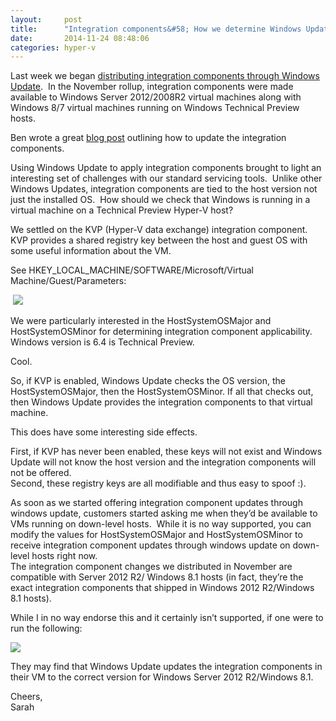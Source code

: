 ```yaml
---
layout:     post
title:      "Integration components&#58; How we determine Windows Update applicability"
date:       2014-11-24 08:48:06
categories: hyper-v
---
```

Last week we began [distributing integration components through Windows Update](/b/virtualization/archive/2014/11/11/hyper-v-integration-components-are-available-through-windows-update.aspx).  In the November rollup, integration components were made available to Windows Server 2012/2008R2 virtual machines along with Windows 8/7 virtual machines running on Windows Technical Preview hosts.

Ben wrote a great [blog post](http://blogs.msdn.com/b/virtual_pc_guy/archive/2014/11/12/updating-integration-components-over-windows-update.aspx) outlining how to update the integration components.

Using Windows Update to apply integration components brought to light an interesting set of challenges with our standard servicing tools.  Unlike other Windows Updates, integration components are tied to the host version not just the installed OS.  How should we check that Windows is running in a virtual machine on a Technical Preview Hyper-V host?

We settled on the KVP (Hyper-V data exchange) integration component.  KVP provides a shared registry key between the host and guest OS with some useful information about the VM.

See HKEY_LOCAL_MACHINE/SOFTWARE/Microsoft/Virtual Machine/Guest/Parameters:

 [![ ](https://msdnshared.blob.core.windows.net/media/TNBlogsFS/prod.evol.blogs.technet.com/CommunityServer.Blogs.Components.WeblogFiles/00/00/00/50/45/Picture1.png)](https://msdnshared.blob.core.windows.net/media/TNBlogsFS/prod.evol.blogs.technet.com/CommunityServer.Blogs.Components.WeblogFiles/00/00/00/50/45/Picture1.png)

We were particularly interested in the HostSystemOSMajor and HostSystemOSMinor for determining integration component applicability.  Windows version is 6.4 is Technical Preview.

Cool.

So, if KVP is enabled, Windows Update checks the OS version, the HostSystemOSMajor, then the HostSystemOSMinor. If all that checks out, then Windows Update provides the integration components to that virtual machine.

This does have some interesting side effects.

First, if KVP has never been enabled, these keys will not exist and Windows Update will not know the host version and the integration components will not be offered.   
Second, these registry keys are all modifiable and thus easy to spoof :).

As soon as we started offering integration component updates through windows update, customers started asking me when they’d be available to VMs running on down-level hosts.  While it is no way supported, you can modify the values for HostSystemOSMajor and HostSystemOSMinor to receive integration component updates through windows update on down-level hosts right now.  
The integration component changes we distributed in November are compatible with Server 2012 R2/ Windows 8.1 hosts (in fact, they’re the exact integration components that shipped in Windows 2012 R2/Windows 8.1 hosts).

While I in no way endorse this and it certainly isn’t supported, if one were to run the following:

[![ ](https://msdnshared.blob.core.windows.net/media/TNBlogsFS/prod.evol.blogs.technet.com/CommunityServer.Blogs.Components.WeblogFiles/00/00/00/50/45/Picture2.png)](https://msdnshared.blob.core.windows.net/media/TNBlogsFS/prod.evol.blogs.technet.com/CommunityServer.Blogs.Components.WeblogFiles/00/00/00/50/45/Picture2.png)

They may find that Windows Update updates the integration components in their VM to the correct version for Windows Server 2012 R2/Windows 8.1.

Cheers,  
Sarah
